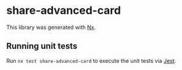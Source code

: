 # share-advanced-card

This library was generated with [Nx](https://nx.dev).

## Running unit tests

Run `nx test share-advanced-card` to execute the unit tests via [Jest](https://jestjs.io).
